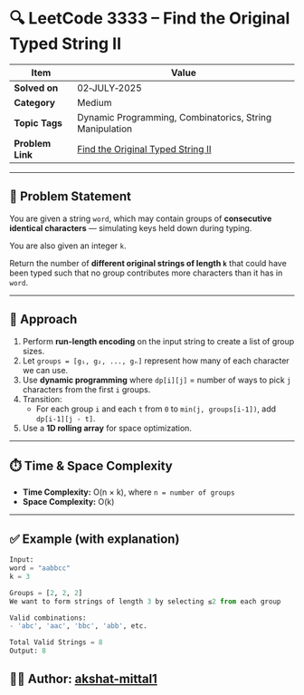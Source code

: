 # 🔍 LeetCode 3333 – Find the Original Typed String II

| Item              | Value                                                                |
|-------------------|----------------------------------------------------------------------|
| **Solved on**     | 02‑JULY‑2025                                                         |
| **Category**      | Medium                                                               |
| **Topic Tags**    | Dynamic Programming, Combinatorics, String Manipulation              |
| **Problem Link**  | [Find the Original Typed String II](https://leetcode.com/problems/find-the-original-typed-string-ii/) |

---

## 📄 Problem Statement

You are given a string `word`, which may contain groups of **consecutive identical characters** — simulating keys held down during typing.

You are also given an integer `k`.

Return the number of **different original strings of length `k`** that could have been typed such that no group contributes more characters than it has in `word`.

---

## 🧠 Approach

1. Perform **run-length encoding** on the input string to create a list of group sizes.
2. Let `groups = [g₁, g₂, ..., gₙ]` represent how many of each character we can use.
3. Use **dynamic programming** where `dp[i][j]` = number of ways to pick `j` characters from the first `i` groups.
4. Transition:
   - For each group `i` and each `t` from `0` to `min(j, groups[i-1])`, add `dp[i-1][j - t]`.
5. Use a **1D rolling array** for space optimization.

---

## ⏱️ Time & Space Complexity

- **Time Complexity:** O(n × k), where `n = number of groups`
- **Space Complexity:** O(k)

---

## ✅ Example (with explanation)

```python
Input:
word = "aabbcc"
k = 3

Groups = [2, 2, 2]
We want to form strings of length 3 by selecting ≤2 from each group

Valid combinations:
- 'abc', 'aac', 'bbc', 'abb', etc.

Total Valid Strings = 8
Output: 8
```

##  👨‍💻 Author: [akshat-mittal1](https://github.com/akshat-mittal1)

